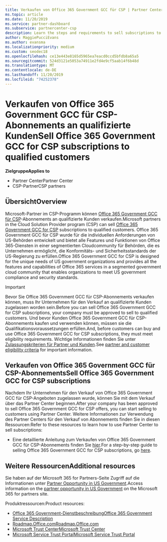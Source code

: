 ```yaml
---
title: Verkaufen von Office 365 Government GCC für CSP | Partner Center
ms.topic: article
ms.date: 11/20/2019
ms.service: partner-dashboard
ms.subservice: partnercenter-csp
description: Learn the steps and requirements to sell subscriptions to Office 365 Government GCC for CSP to qualified United States government customers or contractors.
author: MaggiePucciEvans
ms.author: evansma
ms.localizationpriority: medium
ms.custom: seodec18
ms.openlocfilehash: ce13e443e8165d5965ea7eacd0ccd5bfdb8a65a5
ms.sourcegitcommit: 524d3121e5053a74911e2fd4e9cf5aab14f6b48d
ms.translationtype: MT
ms.contentlocale: de-DE
ms.lasthandoff: 11/20/2019
ms.locfileid: "74252378"
---
```

# <a name="sell-office-365-government-gcc-for-csp-subscriptions-to-qualified-customers"></a><span data-ttu-id="f977a-103">Verkaufen von Office 365 Government GCC für CSP-Abonnements an qualifizierte Kunden</span><span class="sxs-lookup"><span data-stu-id="f977a-103">Sell Office 365 Government GCC for CSP subscriptions to qualified customers</span></span>

<span data-ttu-id="f977a-104">**Zielgruppe**</span><span class="sxs-lookup"><span data-stu-id="f977a-104">**Applies to**</span></span>

-  <span data-ttu-id="f977a-105">Partner Center</span><span class="sxs-lookup"><span data-stu-id="f977a-105">Partner Center</span></span>
-  <span data-ttu-id="f977a-106">CSP-Partner</span><span class="sxs-lookup"><span data-stu-id="f977a-106">CSP partners</span></span>


## <a name="overview"></a><span data-ttu-id="f977a-107">Übersicht</span><span class="sxs-lookup"><span data-stu-id="f977a-107">Overview</span></span>

<span data-ttu-id="f977a-108">Microsoft-Partner im CSP-Programm können [Office 365 Government GCC für CSP](https://www.microsoft.com/microsoft-365/partners/governmentforCSP)-Abonnements an qualifizierte Kunden verkaufen.</span><span class="sxs-lookup"><span data-stu-id="f977a-108">Microsoft partners in the Cloud Solution Provider program (CSP) can sell [Office 365 Government GCC for CSP](https://www.microsoft.com/microsoft-365/partners/governmentforCSP) subscriptions to qualified customers.</span></span> <span data-ttu-id="f977a-109">Office 365 Government GCC für CSP wurde für die individuellen Anforderungen von US-Behörden entwickelt und bietet alle Features und Funktionen von Office 365-Diensten in einer segmentierten Cloudcommunity für Behörden, die es Unternehmen ermöglicht, die Konformitäts- und Sicherheitsstandards der US-Regierung zu erfüllen.</span><span class="sxs-lookup"><span data-stu-id="f977a-109">Office 365 Government GCC for CSP is designed for the unique needs of US government organizations and provides all the features and capabilities of Office 365 services in a segmented government cloud community that enables organizations to meet US government compliance and security standards.</span></span> 

>[!IMPORTANT] 
><span data-ttu-id="f977a-110">Bevor Sie Office 365 Government GCC für CSP-Abonnements verkaufen können, muss Ihr Unternehmen für den Verkauf an qualifizierte Kunden zugelassen worden sein.</span><span class="sxs-lookup"><span data-stu-id="f977a-110">Before you can sell Office 365 Government GCC for CSP subscriptions, your company must be approved to sell to qualified customers.</span></span> <span data-ttu-id="f977a-111">Und bevor Kunden Office 365 Government GCC für CSP-Abonnements kaufen und verwenden können, müssen sie die Qualifikationsvoraussetzungen erfüllen.</span><span class="sxs-lookup"><span data-stu-id="f977a-111">And, before customers can buy and use Office 365 Government GCC for CSP subscriptions, they must meet eligibility requirements.</span></span> <span data-ttu-id="f977a-112">Wichtige Informationen finden Sie unter [Zulassungskriterien für Partner und Kunden](csp-gcc-validate.md).</span><span class="sxs-lookup"><span data-stu-id="f977a-112">See [partner and customer eligibility criteria](csp-gcc-validate.md) for important information.</span></span>


## <a name="sell-office-365-government-gcc-for-csp-subscriptions"></a><span data-ttu-id="f977a-113">Verkaufen von Office 365 Government GCC für CSP-Abonnements</span><span class="sxs-lookup"><span data-stu-id="f977a-113">Sell Office 365 Government GCC for CSP subscriptions</span></span>

<span data-ttu-id="f977a-114">Nachdem Ihr Unternehmen für den Verkauf von Office 365 Government GCC für CSP-Angeboten zugelassen wurde, können Sie mit dem Verkauf über das Partner Center beginnen.</span><span class="sxs-lookup"><span data-stu-id="f977a-114">After your company has been approved to sell Office 365 Government GCC for CSP offers, you can start selling to customers using Partner Center.</span></span> <span data-ttu-id="f977a-115">Weitere Informationen zur Verwendung des Partner Centers für den Verkauf von Abonnements finden Sie in diesen Ressourcen:</span><span class="sxs-lookup"><span data-stu-id="f977a-115">Refer to these resources to learn how to use Partner Center to sell subscriptions:</span></span> 

-   <span data-ttu-id="f977a-116">Eine detaillierte Anleitung zum Verkaufen von Office 365 Government GCC für CSP-Abonnements finden Sie [hier](https://go.microsoft.com/fwlink/?linkid=2007323).</span><span class="sxs-lookup"><span data-stu-id="f977a-116">For a step-by-step guide to selling Office 365 Government GCC for CSP subscriptions, go [here](https://go.microsoft.com/fwlink/?linkid=2007323).</span></span>  


## <a name="additional-resources"></a><span data-ttu-id="f977a-117">Weitere Ressourcen</span><span class="sxs-lookup"><span data-stu-id="f977a-117">Additional resources</span></span>

<span data-ttu-id="f977a-118">Sie haben auf der Microsoft 365 for Partners-Seite Zugriff auf die Informationen unter [Partner Opportunity in US Government](https://www.microsoft.com/microsoft-365/partners/governmentforCSP).</span><span class="sxs-lookup"><span data-stu-id="f977a-118">Access information on the [partner opportunity in US Government](https://www.microsoft.com/microsoft-365/partners/governmentforCSP) on the Microsoft 365 for partners site.</span></span>

<span data-ttu-id="f977a-119">Produktressourcen:</span><span class="sxs-lookup"><span data-stu-id="f977a-119">Product resources:</span></span>

- [<span data-ttu-id="f977a-120">Office 365 Government-Dienstbeschreibung</span><span class="sxs-lookup"><span data-stu-id="f977a-120">Office 365 Government Service Description</span></span>](https://technet.microsoft.com/library/mt774581.aspx)
- [<span data-ttu-id="f977a-121">Roadmap.Office.com</span><span class="sxs-lookup"><span data-stu-id="f977a-121">Roadmap.Office.com</span></span>](https://products.office.com/business/office-365-roadmap)
- [<span data-ttu-id="f977a-122">Microsoft Trust Center</span><span class="sxs-lookup"><span data-stu-id="f977a-122">Microsoft Trust Center</span></span>](https://www.microsoft.com/TrustCenter/)
- [<span data-ttu-id="f977a-123">Microsoft Service Trust Portal</span><span class="sxs-lookup"><span data-stu-id="f977a-123">Microsoft Service Trust Portal</span></span>](https://aka.ms/STP)

